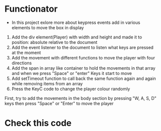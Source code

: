 # Functionator
* In this project exlore more about keypress events add in various elements to move the box in display

1. Add the div element(Player) with width and height and made it to position: absolute relative to the document
2. Add the event listener to the document to listen what keys are pressed at the moment
3. Add the movement with different functions to move the player with four directions
4. Add the span in array like container to hold the movements in that array and when we press "Space" or "enter" Keys it start to move
5. Add setTimeout function to call back the same function again and again while removing items from an array
6. Press the KeyC code to change the player colour randomly

First, try to add the movements in the body section by pressing "W, A, S, D" keys then press "Space" or "Enter" to move the player

# Check this code
